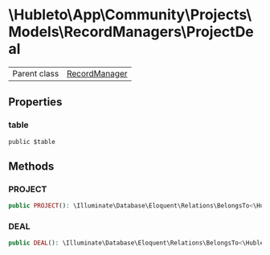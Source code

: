 
# \Hubleto\App\Community\Projects\Models\RecordManagers\ProjectDeal
<table class='table-default dense'>
<tr><td>Parent class</td><td><a href="../../../../../Erp/RecordManager">RecordManager</a></td></tr></table>


## Properties

### table

`public $table`


## Methods

### PROJECT

```php
public PROJECT(): \Illuminate\Database\Eloquent\Relations\BelongsTo<\Hubleto\App\Community\Projects\Models\RecordManagers\Project,\Hubleto\App\Community\Projects\Models\RecordManagers\ProjectProduct>
```


### DEAL

```php
public DEAL(): \Illuminate\Database\Eloquent\Relations\BelongsTo<\Hubleto\App\Community\Projects\Models\RecordManagers\Product,\Hubleto\App\Community\Projects\Models\RecordManagers\OrderProduct>
```

